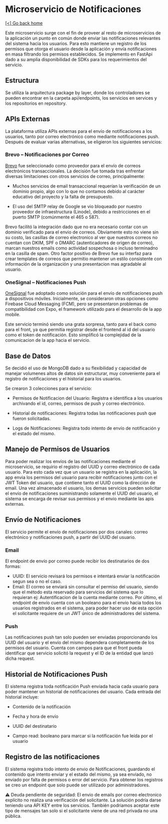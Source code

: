 # Microservicio de Notificaciones

[[<] Go back home](../README.md)

Este microservicio surge con el fin de proveer al resto de microservicios de la aplicación un punto en común donde enviar las notificaciones relevantes del sistema hacia los usuarios. Para esto mantiene un registro de los permisos que otorga el usuario desde la aplicación y envía notificaciones en masa filtrando los permisos establecidos. Se implemento en FastApi dado a su amplia disponibilidad de SDKs para los requerimientos del servicio.

## Estructura

Se utiliza la arquitectura package by layer, donde los controladores se pueden encontrar en la carpeta api/endpoints, los servicios en services y los repositorios en repository.

## APIs Externas

La plataforma utiliza APIs externas para el envío de notificaciones a los usuarios, tanto por correo electrónico como mediante notificaciones push. Después de evaluar varias alternativas, se eligieron los siguientes servicios:

### Brevo – Notificaciones por Correo
[Brevo](https://www.brevo.com/es/) fue seleccionado como proveedor para el envío de correos electrónicos transaccionales. La decisión fue tomada tras enfrentar diversas limitaciones con otros servicios de correo, principalmente:

 - Muchos servicios de email transaccional requerían la verificación de un dominio propio, algo con lo que no contamos debido al carácter educativo del proyecto y la falta de presupuesto.

 - El uso del SMTP relay de Google se vio bloqueado por nuestro proveedor de infraestructura (Linode), debido a restricciones en el puerto SMTP (comúnmente el 465 o 587).

Brevo facilitó la integración dado que no era necesario contar con un dominio verificado para el envio de correos. Obviamente esto no viene sin su costo, las casillas de correo electronico al ver que nuestros correos no cuentan con DKIM, SPF o DMARC (autenticadores de origen de correo), marcan nuestros emails como actividad sospechosa o incluso terminadno en la casilla de spam. Otro factor positivo de Brevo fue su interfaz para crear templates de correos que permitio mantener un estilo consistente con información de la organización y una presentacion mas agradable al usuario.

### OneSignal – Notificaciones Push

[OneSignal](https://onesignal.com/) fue adoptado como solución para el envío de notificaciones push a dispositivos móviles. Inicialmente, se consideraron otras opciones como Firebase Cloud Messaging (FCM), pero se presentaron problemas de compatibilidad con Expo, el framework utilizado para el desarrollo de la app mobile.

Este servicio terminó siendo una grata sorpresa, tanto para el back como para el front, ya que permitia registrar desde el frontend al id del usuario como el token de notificación. Esto simplificó la complejidad de la comunicacion de la app hacia el servicio.


## Base de Datos

Se decidió el uso de MongoDB dado a su flexibilidad y capacidad de manejar volumenes altos de datos sin estructurar, muy conveniente para el registro de notificaciones y el historial para los usuarios.

Se crearon 3 colecciones para el servicio:

 - Permisos de Notificacion del Usuario: Registra e identifica a los usuarios archivando el id, correo, permisos de push y correo electrónico.

 - Historial de notificaciones: Registra todas las notificaciones push que fueron solicitadas.

 - Logs de Notificaciones: Registra todo intento de envío de notificación y el estado del mismo. 

## Manejo de Permisos de Usuarios

Para poder realizar los envíos de las notificaciones mediante el microservicio, se requirio el registro del UUID y correo electrónico de cada usuario. Para esto cada vez que un usuario se registra en la aplicación, la app envia los permisos del usuario para recibir notificaciones junto con el JWT Token del usuario, que contiene tanto el UUID como la dirección de email. Una vez almacenado el usuario, los demas servicios pueden solicitar el envío de notificaciones suministrando solamente el UUID del usuario, el sistema se encarga de revisar sus permisos y el envio mediante las apis externas. 

## Envío de Notificaciones

El servicio permite el envío de notificaciones por dos canales: correo electrónico y notificaciones push, a partir del UUID del usuario.

### Email

El endpoint de envío por correo puede recibir los destinatarios de dos formas: 
 -  UUID: El servicio revisará los permisos e intentará enviar la notificación segun sea o no el caso.
 -  Email: El correo se enviará sin consultar el permiso del usuario, siendo que el método esta reservado para servicios del sistema que lo requieran ej: Autentificacion de la cuenta mediante correo. Por último, el endpoint de envío cuenta con un booleano para el envio hacia todos los usuarios registrados en el sistema, para poder hacer uso de esta opción el solicitante requiere de un JWT único de administradores del sistema.

### Push

Las notificaciones push tan solo pueden ser enviadas proporcionando los UUID del usuario y el envío del mismo dependera completamente de los permisos del usuario. Cuenta con campos para que el front pueda identificar que servicio solicitó la request y el ID de la entidad que lanzó dicha request.

## Historial de Notificaciones Push

El sistema registra toda notificación Push enviada hacia cada usuario para poder mantener un historial de notificaciones del usuario. Cada entrada del historial incluye:

 - Contenido de la notificación

 - Fecha y hora de envío

 - UUID del destinatario

 - Campo read: booleano para marcar si la notificación fue leída por el usuario

## Registro de las notificaciones

El sistema registra todo intento de envio de Notificaciones, guardando el contenido que intento enviar y el estado del mismo, ya sea enviado, no enviado por falta de permisos o error del servicio. Para obtener los registros se creo un endpoint que solo puede ser utilizado por administradores.

⚠️ Deuda pendiente de seguridad: El envio de emails por correo electronico explícito no realiza una verificación del solicitante. La solución podría darse teniendo una API KEY entre los servicios. También podriamos aceptar este tipo de mensajes tan solo si el solicitante viene de una red privada no una pública.

